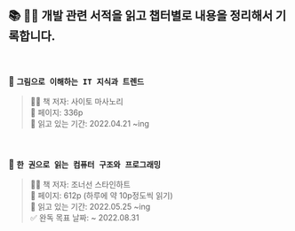 ## 📚 ✍🏻 개발 관련 서적을 읽고 챕터별로 내용을 정리해서 기록합니다.

<br/>

### 📘 `그림으로 이해하는 IT 지식과 트렌드`

> 🧑‍💻 책 저자: 사이토 마사노리 <br/>
> 📄 페이지: 336p <br/>
> 📆 읽고 있는 기간: 2022.04.21 ~ing

<br/>

### 📗 `한 권으로 읽는 컴퓨터 구조와 프로그래밍`

> 🧑‍💻 책 저자: 조너선 스타인하트 <br/>
> 📄 페이지: 612p (하루에 약 10p정도씩 읽기) <br/>
> 📆 읽고 있는 기간: 2022.05.25 ~ing <br/>
> ✅ 완독 목표 날짜: ~ 2022.08.31
